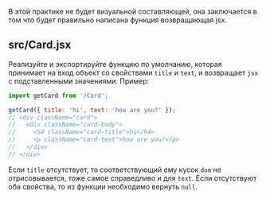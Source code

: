 В этой практике не будет визуальной составляющей, она заключается в том что будет правильно написана функция возвращающая jsx.

## src/Card.jsx

Реализуйте и экспортируйте функцию по умолчанию, которая принимает на вход объект со свойствами `title` и `text`, и возвращает `jsx` с подставленными значениями. Пример:

```jsx harmony
import getCard from '/Card';

getCard({ title: 'hi', text: 'how are you?' });
// <div className="card">
//   <div className="card-body">
//     <h4 className="card-title">hi</h4>
//     <p className="card-text">how are you?</p>
//   </div>
// </div>
```

Если `title` отсутствует, то соответствующий ему кусок `dom` не отрисовывается, тоже самое справедливо и для `text`. Если отсутствуют оба свойства, то из функции необходимо вернуть `null`.
